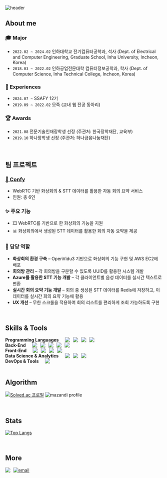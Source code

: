 ![header](https://capsule-render.vercel.app/api?type=waving&color=0:90EE90,100:90EE90&height=250&section=header&text=Hi%20there%20👋&fontSize=90&fontAlignY=40)


## About me
### 🎓 Major
- `2022.02 ~ 2024.02` 인하대학교 전기컴퓨터공학과, 석사 (Dept. of Electrical and Computer Engineering, Graduate School, Inha University, Incheon, Korea)
- `2018.03 ~ 2022.02` 인하공업전문대학 컴퓨터정보공학과, 학사 (Dept. of Computer Science, Inha Technical College, Incheon, Korea)

### 💼 Experiences
- `2024.07 ~` SSAFY 12기
- `2019.09 ~ 2022.02` 모죽 (교내 웹 전공 동아리)

### 🏆 Awards
- `2021.08` 전문기술인재장학생 선정 (주관처: 한국장학재단, 교육부)
- `2019.10` 하나장학생 선정 (주관처: 하나금융나눔재단)

<br>

## 팀 프로젝트
### [🔗 Confy](https://github.com/Setto1044/Confy)
- WebRTC 기반 화상회의 & STT 데이터를 활용한 자동 회의 요약 서비스
- 인원: 총 6인

### ✨ **주요 기능**
- 🎞️ WebRTC를 기반으로 한 화상회의 기능을 지원
- 📊 화상회의에서 생성된 STT 데이터를 활용한 회의 자동 요약을 제공

### 🔧 **담당 역할**
- **화상회의 환경 구축** – OpenVidu3 기반으로 화상회의 기능 구현 및 AWS EC2에 배포
- **회의방 관리** – 각 회의방을 구분할 수 있도록 UUID를 활용한 시스템 개발
- **Azure를 활용한 STT 기능 개발** – 각 클라이언트별 음성 데이터를 실시간 텍스트로 변환
- **실시간 회의 요약 기능 개발** – 회의 중 생성된 STT 데이터를 Redis에 저장하고, 이 데이터를 실시간 회의 요약 기능에 활용
- **UX 개선** – 무한 스크롤을 적용하여 회의 리스트를 편리하게 조회 가능하도록 구현
  
<br>

## Skills & Tools
<div style="display: flex; gap: 10px;">
  <strong>Programming Languages</strong><br/>
  <img src="https://img.shields.io/badge/Python-3776AB?style=for-the-badge&logo=Python&logoColor=white">
  <img src="https://img.shields.io/badge/JAVA-000000?style=for-the-badge&logo=IntelliJ%20IDEA&logoColor=white">
  <img src="https://img.shields.io/badge/C-A8B9CC?style=for-the-badge&logo=C&logoColor=white">
  <img src="https://img.shields.io/badge/C%23-A8B9CC?style=for-the-badge&logo=Csharp&logoColor=white">
</div>

<div style="display: flex; gap: 10px;">
  <strong>Back-End</strong><br/>
  <img src="https://img.shields.io/badge/Spring-6DB33F?style=for-the-badge&logo=Spring&logoColor=white">
  <img src="https://img.shields.io/badge/SpringBoot-6DB33F?style=for-the-badge&logo=SpringBoot&logoColor=white">
  <img src="https://img.shields.io/badge/JSP-2C2255?style=for-the-badge&logo=eclipseide&logoColor=white">
  <img src="https://img.shields.io/badge/MySQL-4479A1?style=for-the-badge&logo=mysql&logoColor=white">
  <img src="https://img.shields.io/badge/Redis-DC382D?style=for-the-badge&logo=redis&logoColor=white">
</div>

<div style="display: flex; gap: 10px;">
  <strong>Front-End</strong><br/>
  <img src="https://img.shields.io/badge/Vue.js-4FC08D?style=for-the-badge&logo=Vue.js&logoColor=white">
  <img src="https://img.shields.io/badge/JavaScript-F7DF1E?style=for-the-badge&logo=JavaScript&logoColor=white">
  <img src="https://img.shields.io/badge/html5-E34F26?style=for-the-badge&logo=html5&logoColor=white">
  <img src="https://img.shields.io/badge/css3-1572B6?style=for-the-badge&logo=css3&logoColor=white"> 
</div>

<div style="display: flex; gap: 10px;">
  <strong>Data Science & Analytics</strong><br/>
  <img src="https://img.shields.io/badge/NumPy-013243?style=for-the-badge&logo=numpy&logoColor=white">
  <img src="https://img.shields.io/badge/Pandas-150458?style=for-the-badge&logo=pandas&logoColor=white">
  <img src="https://img.shields.io/badge/Matplotlib-11557C?style=for-the-badge">
</div>

<div style="display: flex; gap: 10px;">
  <strong>DevOps & Tools</strong><br/>
  <img src="https://img.shields.io/badge/Docker-2496ED?style=for-the-badge&logo=docker&logoColor=white">
</div>

<br/>

## Algorithm
[![Solved.ac
프로필](http://mazassumnida.wtf/api/v2/generate_badge?boj=yddan7052)](https://solved.ac/yddan7052)
![mazandi profile](http://mazandi.herokuapp.com/api?handle=yddan7052&theme=warm)

<br/>

## Stats
[![Top Langs](https://github-readme-stats.vercel.app/api/top-langs/?username=YoungdanNoh&layout=donut-vertical)](https://github.com/YoungdanNoh/github-readme-stats)

<br/>

## More
<div style="display: flex; gap: 10px;">
  <a href="https://velog.io/@noh_level0/posts" rel="noopener noreferrer" target="_blank">
    <img src="https://img.shields.io/badge/velog-20C997?style=for-the-badge&logo=velog&logoColor=white" style="max-width: 100%;"/>
  </a>
  <a href="mailto:shdbwjd705270@gmail.com">
    <img src="https://img.shields.io/badge/shdbwjd705270@gmail.com-EA4335?style=for-the-badge&logo=gmail&logoColor=white"
        alt="email"
    />
  </a>
</div>
<!--
**YoungdanNoh/YoungdanNoh** is a ✨ _special_ ✨ repository because its `README.md` (this file) appears on your GitHub profile.

Here are some ideas to get you started:

- 🔭 I’m currently working on ...
- 🌱 I’m currently learning ...
- 👯 I’m looking to collaborate on ...
- 🤔 I’m looking for help with ...
- 💬 Ask me about ...
- 📫 How to reach me: ...
- 😄 Pronouns: ...
- ⚡ Fun fact: ...
-->
